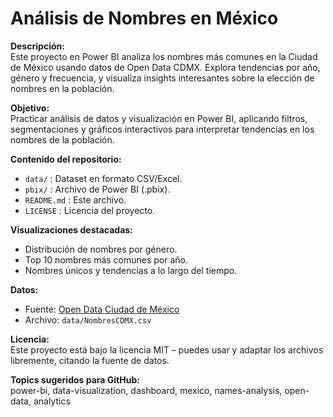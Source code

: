 # Análisis de Nombres en México

**Descripción:**  
Este proyecto en Power BI analiza los nombres más comunes en la Ciudad de México usando datos de Open Data CDMX. Explora tendencias por año, género y frecuencia, y visualiza insights interesantes sobre la elección de nombres en la población.  

**Objetivo:**  
Practicar análisis de datos y visualización en Power BI, aplicando filtros, segmentaciones y gráficos interactivos para interpretar tendencias en los nombres de la población.  

**Contenido del repositorio:**  
- `data/` : Dataset en formato CSV/Excel.  
- `pbix/` : Archivo de Power BI (.pbix).    
- `README.md` : Este archivo.  
- `LICENSE` : Licencia del proyecto.  

**Visualizaciones destacadas:**  
- Distribución de nombres por género.  
- Top 10 nombres más comunes por año.  
- Nombres únicos y tendencias a lo largo del tiempo.  

**Datos:**  
- Fuente: [Open Data Ciudad de México](https://datos.cdmx.gob.mx/)  
- Archivo: `data/NombresCDMX.csv`  

**Licencia:**  
Este proyecto está bajo la licencia MIT – puedes usar y adaptar los archivos libremente, citando la fuente de datos.  

**Topics sugeridos para GitHub:**  
power-bi, data-visualization, dashboard, mexico, names-analysis, open-data, analytics
